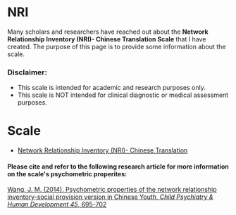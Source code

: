 # NRI
Many scholars and researchers have reached out about the **Network Relationship Inventory (NRI)- Chinese Translation Scale** that I have created. The purpose of this page is to provide some information about the scale. 

### Disclaimer: 
- This scale is intended for academic and research purposes only.
- This scale is NOT intended for clinical diagnostic or medical assessment purposes. 

# Scale 
- [Network Relationship Inventory (NRI)- Chinese Translation](https://github.com/wangjenn/NRI/blob/main/Wang_JM_NRI_Chinese_Scale.pdf) 


#### Please cite and refer to the following research article for more information on the scale's psychometric properites:
[Wang, J. M. (2014). Psychometric properties of the network relationship inventory-social provision version in Chinese Youth, _Child Psychiatry & Human Development 45_, 695-702](https://scholar.google.com/citations?view_op=view_citation&hl=en&user=F3Rz0f0AAAAJ&sortby=pubdate&citation_for_view=F3Rz0f0AAAAJ:P5F9QuxV20EC)
